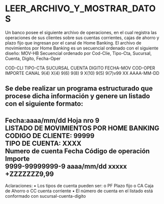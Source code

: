 # LEER_ARCHIVO_Y_MOSTRAR_DATOS
Un banco posee el siguiente archivo de operaciones, en el cual registra las operaciones de sus clientes sobre sus cuentas corrientes, cajas de ahorro y plazo fijo que ingresan por el canal de Home Banking.
El archivo de movimientos por Home Banking es un secuencial ordenado con el siguiente diseño:
MOV-HB Secuencial ordenado por Cod-Clie, Tipo-Cta, Sucursal, Cuenta, Digito, Fecha-Oper

COD-CLI TIPO-CTA 	SUCURSAL CUENTA DIGITO FECHA-MOV      COD-OPER     IMPORTE    CANAL
9(4)      X(4)    9(6)       9(8)  9	    X(10)         9(5)	       9(7)v99	  XX
	 	                                      AAAA-MM-DD
	
Se debe realizar un programa estructurado que procese dicha información y genere un listado con el siguiente formato:
--------------------------------------------------------
Fecha:aaaa/mm/dd	 	 	 	 	Hoja nro 9	 	 	 
 		LISTADO DE MOVIMIENTOS POR HOME BANKING				 
CODIGO DE CLIENTE:  99999								 
TIPO DE CUENTA:  XXXX								 
Numero de cuenta		Fecha	Código de operación	Importe	 
9999-99999999-9		aaaa/mm/dd	xxxxx	+ZZZZZZZ9,99	 
-------------------------------------------------------
Aclaraciones: 
•	Los tipos de cuenta pueden ser:
o	PF Plazo fijo
o	CA Caja de Ahorro
o	CC cuenta corriente
•	El número de cuenta en el listado está conformado con sucursal-cuenta-digito
